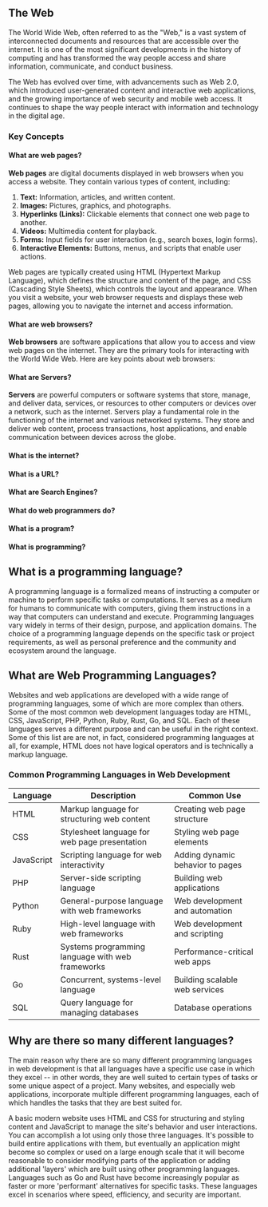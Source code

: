 
## The Web 

The World Wide Web, often referred to as the "Web," is a vast system of interconnected documents and resources that are accessible over the internet. It is one of the most significant developments in the history of computing and has transformed the way people access and share information, communicate, and conduct business. 

The Web has evolved over time, with advancements such as Web 2.0, which introduced user-generated content and interactive web applications, and the growing importance of web security and mobile web access. It continues to shape the way people interact with information and technology in the digital age.

### Key Concepts 

#### What are web pages? 

**Web pages** are digital documents displayed in web browsers when you access a website. They contain various types of content, including:

1. **Text:** Information, articles, and written content.
2. **Images:** Pictures, graphics, and photographs.
3. **Hyperlinks (Links):** Clickable elements that connect one web page to another.
4. **Videos:** Multimedia content for playback.
5. **Forms:** Input fields for user interaction (e.g., search boxes, login forms).
6. **Interactive Elements:** Buttons, menus, and scripts that enable user actions.

Web pages are typically created using HTML (Hypertext Markup Language), which defines the structure and content of the page, and CSS (Cascading Style Sheets), which controls the layout and appearance. When you visit a website, your web browser requests and displays these web pages, allowing you to navigate the internet and access information.

#### What are web browsers?
**Web browsers** are software applications that allow you to access and view web pages on the internet. They are the primary tools for interacting with the World Wide Web. Here are key points about web browsers:
#### What are Servers? 
**Servers** are powerful computers or software systems that store, manage, and deliver data, services, or resources to other computers or devices over a network, such as the internet. Servers play a fundamental role in the functioning of the internet and various networked systems. They store and deliver web content, process transactions, host applications, and enable communication between devices across the globe.
#### What is the internet? 

#### What is a URL?

#### What are Search Engines? 
#### What do web programmers do?

#### What is a program?

#### What is programming?




## What is a programming language?
A programming language is a formalized means of instructing a computer or machine to perform specific tasks or computations. It serves as a medium for humans to communicate with computers, giving them instructions in a way that computers can understand and execute. Programming languages vary widely in terms of their design, purpose, and application domains. The choice of a programming language depends on the specific task or project requirements, as well as personal preference and the community and ecosystem around the language.
## What are Web Programming Languages? 

Websites and web applications are developed with a wide range of programming languages, some of which are more complex than others. Some of the most common web development languages today are HTML, CSS, JavaScript, PHP, Python, Ruby, Rust, Go, and SQL. Each of these languages serves a different purpose and can be useful in the right context. Some of this list are are not, in fact, considered programming languages at all, for example, HTML does not have logical operators and is technically a markup language. 

###  Common Programming Languages in Web Development

| Language   | Description                                       | Common Use                      |
|------------|---------------------------------------------------|---------------------------------|
| HTML       | Markup language for structuring web content      | Creating web page structure     |
| CSS        | Stylesheet language for web page presentation    | Styling web page elements       |
| JavaScript | Scripting language for web interactivity         | Adding dynamic behavior to pages|
| PHP        | Server-side scripting language                   | Building web applications        |
| Python     | General-purpose language with web frameworks     | Web development and automation  |
| Ruby       | High-level language with web frameworks          | Web development and scripting   |
| Rust       | Systems programming language with web frameworks | Performance-critical web apps   |
| Go         | Concurrent, systems-level language               | Building scalable web services  |
| SQL        | Query language for managing databases            | Database operations             |

## Why are there so many different languages?

 The main reason why there are so many different programming languages in web development is that all languages have a specific use case in which they excel -- in other words, they are well suited to certain types of tasks or some unique aspect of a project. Many websites, and especially web applications, incorporate multiple different programming languages, each of which handles the tasks that they are best suited for.
 
 A basic modern website uses HTML and CSS for structuring and styling content and JavaScript to manage the site's behavior and user interactions. You can accomplish a lot using only those three languages. It's possible to build entire applications with them, but eventually an application might become so complex or used on a large enough scale that it will become reasonable to consider modifying parts of the application or adding additional 'layers' which are built using other programming languages. Languages such as Go and Rust have become increasingly popular as faster or more 'performant' alternatives for specific tasks. These languages excel in scenarios where speed, efficiency, and security are important.


